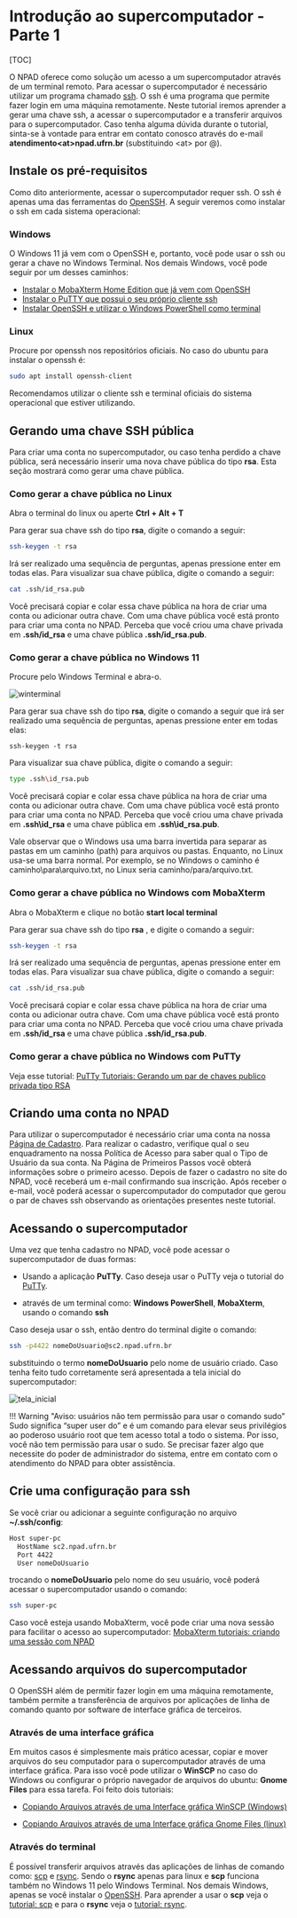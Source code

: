 # Introdução ao supercomputador - Parte&nbsp;1

[TOC]

O NPAD oferece como solução um acesso a um supercomputador através de um terminal remoto. Para acessar o supercomputador é necessário utilizar um programa chamado [ssh](https://linuxcommand.org/lc3_man_pages/ssh1.html). O ssh é uma programa que permite fazer login em uma máquina remotamente. Neste tutorial iremos aprender a gerar uma chave ssh, a acessar o supercomputador e a transferir arquivos para o supercomputador. Caso tenha alguma dúvida durante o tutorial, sinta-se à vontade para entrar em contato conosco através do e-mail **atendimento\<at>npad.ufrn.br** (substituindo \<at> por @).

## Instale os pré-requisitos

Como dito anteriormente, acessar o supercomputador requer ssh. O ssh é apenas uma das ferramentas do [OpenSSH](https://www.openssh.com/). A seguir veremos como instalar o ssh em cada sistema operacional:

### Windows

O Windows 11 já vem com o OpenSSH e, portanto, você pode usar o ssh ou gerar a chave no Windows Terminal. Nos demais Windows, você pode seguir por um desses caminhos:

- [Instalar o MobaXterm Home Edition que já vem com OpenSSH](https://mobaxterm.mobatek.net/download-home-edition.html)
- [Instalar o PuTTY que possui o seu próprio cliente ssh](https://www.chiark.greenend.org.uk/~sgtatham/putty/latest.html)
- [Instalar OpenSSH e utilizar o Windows PowerShell como terminal](https://learn.microsoft.com/pt-br/windows-server/administration/openssh/openssh_install_firstuse)

### Linux

Procure por openssh nos repositórios oficiais. No caso do ubuntu para instalar o openssh é:

```bash
sudo apt install openssh-client
```

Recomendamos utilizar o cliente ssh e terminal oficiais do sistema operacional que estiver utilizando.

## Gerando uma chave SSH pública

Para criar uma conta no supercomputador, ou caso tenha perdido a chave pública, será necessário inserir uma nova chave pública do tipo **rsa**. Esta seção mostrará como gerar uma chave pública.

### Como gerar a chave pública no Linux

Abra o terminal do linux ou aperte **Ctrl + Alt + T**

Para gerar sua chave ssh do tipo **rsa**, digite o comando a seguir:

```bash
ssh-keygen -t rsa
```

Irá ser realizado uma sequência de perguntas, apenas pressione enter em todas elas. Para visualizar sua chave pública, digite o comando a seguir:

```bash
cat .ssh/id_rsa.pub
```

Você precisará copiar e colar essa chave pública na hora de criar uma conta ou adicionar outra chave. Com uma chave pública você está pronto para criar uma conta no NPAD. Perceba que você criou uma chave privada em **.ssh/id_rsa** e uma
chave pública **.ssh/id_rsa.pub**.

### Como gerar a chave pública no Windows 11

Procure pelo Windows Terminal e abra-o.

![winterminal](../assets/superpc_introduction_part_1/winterminal.png)

Para gerar sua chave ssh do tipo **rsa**, digite o comando a seguir que irá ser realizado uma sequência de perguntas, apenas pressione enter em todas elas:

```
ssh-keygen -t rsa
```

Para visualizar sua chave pública, digite o comando a seguir:

```bash
type .ssh\id_rsa.pub
```

Você precisará copiar e colar essa chave pública na hora de criar uma conta ou adicionar outra chave. Com uma chave pública você está pronto para criar uma conta no NPAD. Perceba que você criou uma chave privada em **.ssh\id_rsa** e uma chave pública em **.ssh\id_rsa.pub**. 

Vale observar que o Windows usa uma barra invertida para separar as pastas em um caminho (path) para arquivos ou pastas. Enquanto, no Linux usa-se uma barra normal. Por exemplo, se no Windows o caminho é caminho\para\arquivo.txt, no Linux seria caminho/para/arquivo.txt.

### Como gerar a chave pública no Windows com MobaXterm

Abra o MobaXterm e clique no botão **start local terminal**

Para gerar sua chave ssh do tipo **rsa** , e digite o comando a seguir:

```bash
ssh-keygen -t rsa
```

Irá ser realizado uma sequência de perguntas, apenas pressione enter em todas elas. Para visualizar sua chave pública, digite o comando a seguir:

```bash
cat .ssh/id_rsa.pub
```

Você precisará copiar e colar essa chave pública na hora de criar uma conta ou adicionar outra chave. Com uma chave pública você está pronto para criar uma conta no NPAD. Perceba que você criou uma chave privada em **.ssh/id_rsa** e uma
chave pública **.ssh/id_rsa.pub**.

### Como gerar a chave pública no Windows com PuTTy

Veja esse tutorial: [PuTTy Tutoriais: Gerando um par de chaves publico privada tipo RSA](../beginner/putty_tutorial.md#gerando-um-par-de-chaves-publico-privada-tipo-rsa)

## Criando uma conta no NPAD

Para utilizar o supercomputador é necessário criar uma conta na nossa [Página de Cadastro](http://npad.ufrn.br/primeirospassos.php). Para realizar o cadastro, verifique qual o seu enquadramento na nossa Política de Acesso para saber qual o Tipo de Usuário da sua conta. Na Página de Primeiros Passos você obterá informações sobre o primeiro acesso. Depois de fazer o cadastro no site do NPAD, você receberá um e-mail confirmando sua inscrição. Após receber o e-mail, você poderá acessar o supercomputador do computador que gerou o par de chaves ssh observando as orientações presentes neste tutorial.

## Acessando o supercomputador

Uma vez que tenha cadastro no NPAD, você pode acessar o supercomputador de
duas formas:

- Usando a aplicação **PuTTy**. Caso deseja usar o PuTTy veja o tutorial do [PuTTy](../beginner/putty_tutorial.md#acessando-o-supercomputador-atraves-do-putty). 

- através de um terminal como: **Windows PowerShell**, **MobaXterm**, usando o comando **ssh**

Caso deseja usar o ssh, então dentro do terminal digite o comando:

```bash
ssh -p4422 nomeDoUsuario@sc2.npad.ufrn.br
```

substituindo o termo **nomeDoUsuario** pelo nome de usuário criado. Caso tenha feito tudo corretamente será apresentada a tela inicial do supercomputador:

![tela_inicial](../assets/superpc_introduction_part_1/tela_inicial.png)


!!! Warning "Aviso: usuários não tem permissão para usar o comando sudo"  
    Sudo significa “super user do” e é um comando para elevar seus privilégios ao poderoso usuário root que tem acesso total a todo o sistema. Por isso, você não tem permissão para usar o sudo.
    Se precisar fazer algo que necessite do poder de administrador do sistema, entre em contato com o atendimento do NPAD para obter assistência.

## Crie uma configuração para ssh

Se você criar ou adicionar a seguinte configuração no arquivo **~/.ssh/config**:

```bash
Host super-pc
  HostName sc2.npad.ufrn.br
  Port 4422
  User nomeDoUsuario
```

trocando o **nomeDoUsuario** pelo nome do seu usuário, você poderá acessar o supercomputador usando o comando:

```bash
ssh super-pc
```

Caso você esteja usando MobaXterm, você pode criar uma nova sessão para facilitar
o acesso ao supercomputador: [MobaXterm tutoriais: criando uma sessão com NPAD](../beginner/mobaxterm_tutorial.md)

## Acessando arquivos do supercomputador

O OpenSSH além de permitir fazer login em uma máquina remotamente, também
permite a transferência de arquivos por aplicações de linha de comando
quanto por software de interface gráfica de terceiros.

### Através de uma interface gráfica

Em muitos casos é simplesmente mais prático acessar, copiar e mover arquivos
do seu computador para o supercomputador através de uma interface gráfica.
Para isso você pode utilizar o **WinSCP** no caso do Windows ou configurar o
próprio navegador de arquivos do ubuntu: **Gnome Files** para essa tarefa.
Foi feito dois tutoriais:

- [Copiando Arquivos através de uma Interface gráfica WinSCP (Windows)](../beginner/winscp_tutorial.md)

- [Copiando Arquivos através de uma Interface gráfica Gnome Files (linux)](../beginner/gnome_files.md)

### Através do terminal

É possível transferir arquivos através das aplicações de linhas de comando como:
[scp](https://linux.die.net/man/1/scp) e [rsync](https://linux.die.net/man/1/rsync). Sendo o **rsync** apenas para linux e **scp** funciona também no Windows 11 pelo Windows Terminal. Nos demais Windows,  apenas se você instalar o [OpenSSH](https://learn.microsoft.com/pt-br/windows-server/administration/openssh/openssh_install_firstuse). Para aprender a usar o **scp** veja o [tutorial: scp](../beginner/scp_tutorial.md) e para o **rsync** veja o [tutorial: rsync](../beginner/rsync_tutorial.md).
